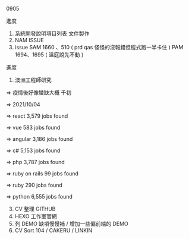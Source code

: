 0905

進度

1. 系統開發說明項目列表 文件製作
2. NAM ISSUE
3. issue SAM 1660 、510 ( prd qas 怪怪的沒報錯但程式跑一半卡住 ) PAM 1694、1695 ( 溫庭說先不動 )

進度

1. 澳洲工程師研究

=> 疫情後好像蠻缺大概 千初

=> 2021/10/04

=> react 3,579 jobs found

=> vue 583 jobs found

=> angular 3,186 jobs found

=> c# 5,153 jobs found

=> php 3,787 jobs found

=> ruby on rails 99 jobs found

=> ruby 290 jobs found

=> python 6,555 jobs found

3. CV 整理 GITHUB 
4. HEXO 工作室官網
5. 列 DEMO 缺項慢慢補 / 增加一些偏前端的 DEMO
6. CV Sort 104 / CAKERU / LINKIN
